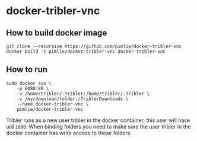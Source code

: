 # docker-tribler-vnc

## How to build docker image
```
git clone --recursive https://github.com/pimlie/docker-tribler-vnc
docker build -t pimlie/docker-tribler-vnc docker-tribler-vnc
```

## How to run
```
sudo docker run \
	-p 6080:80 \
	-v /home/tribler/.Tribler:/home/tribler/.Tribler \
	-v /my/download/folder:/TriblerDownloads \
	--name docker-tribler-vnc \
	pimlie/docker-tribler-vnc
```

Tribler runs as a new user tribler in the docker container, this user will have uid `1000`. When binding folders you need to make sure the user tribler in the docker container has write access to those folders

